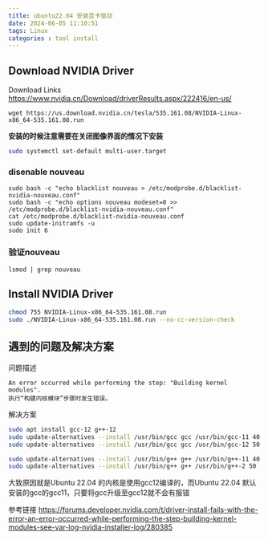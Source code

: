 ```yaml
---
title: ubuntu22.04 安装显卡驱动
date: 2024-06-05 11:10:51
tags: Linux
categories : tool install
---
```


## Download NVIDIA Driver


Download Links <https://www.nvidia.cn/Download/driverResults.aspx/222416/en-us/>

```shell
wget https://us.download.nvidia.cn/tesla/535.161.08/NVIDIA-Linux-x86_64-535.161.08.run
```

**安装的时候注意需要在关闭图像界面的情况下安装**
```bash
sudo systemctl set-default multi-user.target
```

### disenable nouveau

```shell
sudo bash -c "echo blacklist nouveau > /etc/modprobe.d/blacklist-nvidia-nouveau.conf"
sudo bash -c "echo options nouveau modeset=0 >> /etc/modprobe.d/blacklist-nvidia-nouveau.conf"
cat /etc/modprobe.d/blacklist-nvidia-nouveau.conf
sudo update-initramfs -u
sudo init 6
```

### 验证nouveau

```shell
lsmod | grep nouveau
```

## Install NVIDIA Driver

```bash
chmod 755 NVIDIA-Linux-x86_64-535.161.08.run
sudo ./NVIDIA-Linux-x86_64-535.161.08.run --no-cc-version-check
```

## 遇到的问题及解决方案

问题描述

```text
An error occurred while performing the step: "Building kernel modules".
执行“构建内核模块”步骤时发生错误。
```

解决方案

```bash
sudo apt install gcc-12 g++-12
sudo update-alternatives --install /usr/bin/gcc gcc /usr/bin/gcc-11 40
sudo update-alternatives --install /usr/bin/gcc gcc /usr/bin/gcc-12 50

sudo update-alternatives --install /usr/bin/g++ g++ /usr/bin/g++-11 40
sudo update-alternatives --install /usr/bin/g++ g++ /usr/bin/g++-2 50
```

大致原因就是Ubuntu 22.04 的内核是使用gcc12编译的，而Ubuntu 22.04 默认安装的gcc的gcc11，只要将gcc升级至gcc12就不会有报错

参考链接 <https://forums.developer.nvidia.com/t/driver-install-fails-with-the-error-an-error-occurred-while-performing-the-step-building-kernel-modules-see-var-log-nvidia-installer-log/280385>